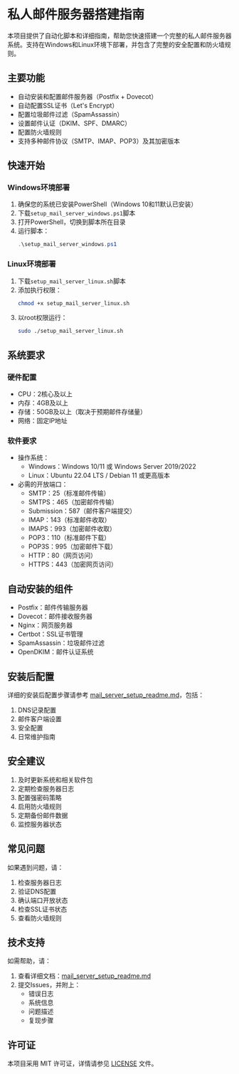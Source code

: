 # 私人邮件服务器搭建指南

本项目提供了自动化脚本和详细指南，帮助您快速搭建一个完整的私人邮件服务器系统。支持在Windows和Linux环境下部署，并包含了完整的安全配置和防火墙规则。

## 主要功能

- 自动安装和配置邮件服务器（Postfix + Dovecot）
- 自动配置SSL证书（Let's Encrypt）
- 配置垃圾邮件过滤（SpamAssassin）
- 设置邮件认证（DKIM、SPF、DMARC）
- 配置防火墙规则
- 支持多种邮件协议（SMTP、IMAP、POP3）及其加密版本

## 快速开始

### Windows环境部署

1. 确保您的系统已安装PowerShell（Windows 10和11默认已安装）
2. 下载`setup_mail_server_windows.ps1`脚本
3. 打开PowerShell，切换到脚本所在目录
4. 运行脚本：
   ```powershell
   .\setup_mail_server_windows.ps1
   ```

### Linux环境部署

1. 下载`setup_mail_server_linux.sh`脚本
2. 添加执行权限：
   ```bash
   chmod +x setup_mail_server_linux.sh
   ```
3. 以root权限运行：
   ```bash
   sudo ./setup_mail_server_linux.sh
   ```

## 系统要求

### 硬件配置
- CPU：2核心及以上
- 内存：4GB及以上
- 存储：50GB及以上（取决于预期邮件存储量）
- 网络：固定IP地址

### 软件要求
- 操作系统：
  - Windows：Windows 10/11 或 Windows Server 2019/2022
  - Linux：Ubuntu 22.04 LTS / Debian 11 或更高版本
- 必需的开放端口：
  - SMTP：25（标准邮件传输）
  - SMTPS：465（加密邮件传输）
  - Submission：587（邮件客户端提交）
  - IMAP：143（标准邮件收取）
  - IMAPS：993（加密邮件收取）
  - POP3：110（标准邮件下载）
  - POP3S：995（加密邮件下载）
  - HTTP：80（网页访问）
  - HTTPS：443（加密网页访问）

## 自动安装的组件

- Postfix：邮件传输服务器
- Dovecot：邮件接收服务器
- Nginx：网页服务器
- Certbot：SSL证书管理
- SpamAssassin：垃圾邮件过滤
- OpenDKIM：邮件认证系统

## 安装后配置

详细的安装后配置步骤请参考 [mail_server_setup_readme.md](./mail_server_setup_readme.md)，包括：

1. DNS记录配置
2. 邮件客户端设置
3. 安全配置
4. 日常维护指南

## 安全建议

1. 及时更新系统和相关软件包
2. 定期检查服务器日志
3. 配置强密码策略
4. 启用防火墙规则
5. 定期备份邮件数据
6. 监控服务器状态

## 常见问题

如果遇到问题，请：

1. 检查服务器日志
2. 验证DNS配置
3. 确认端口开放状态
4. 检查SSL证书状态
5. 查看防火墙规则

## 技术支持

如需帮助，请：

1. 查看详细文档：[mail_server_setup_readme.md](./mail_server_setup_readme.md)
2. 提交Issues，并附上：
   - 错误日志
   - 系统信息
   - 问题描述
   - 复现步骤

## 许可证

本项目采用 MIT 许可证，详情请参见 [LICENSE](./LICENSE) 文件。
